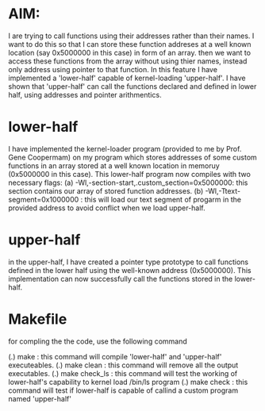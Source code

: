 # AIM: 
I are trying to call functions using their addresses rather than their names. I want to do this so that I can store these function addreses at a well known location (say 0x5000000 in this case) in form of an array. then we want to access these functions from the array without using thier names, instead only address using pointer to that function.
In this feature I have implemented a 'lower-half' capable of kernel-loading 'upper-half'. 
I have shown that 'upper-half' can call the functions declared and defined in lower half, using addresses and pointer arithmentics.

# lower-half
I have implemented the kernel-loader program (provided to me by Prof. Gene Coopermam) on my program which stores addresses of some custom functions in an array stored at a well known location in memoruy (0x5000000 in this case). This lower-half program now compiles with two necessary flags: 
	(a) -Wl,-section-start,.custom_section=0x5000000: this section contains our array of stored function addresses.
	(b) -Wl,-Ttext-segment=0x1000000 		: this will load our text segment of progarm in the provided address to avoid conflict when we load upper-half.
 
# upper-half
in the upper-half, I have created a pointer type prototype to call functions defined in the lower half using the well-known address (0x5000000). This implementation can now successfully call the functions stored in the lower-half.  

# Makefile
for compling the the code, use the following command

(.) make 		: this command will compile 'lower-half' and 'upper-half' executeables.
(.) make clean		: this command will remove all the output executables.
(.) make check_ls	: this command will test the working of lower-half's capability to  kernel load /bin/ls program
(.) make check		: this command will test if lower-half is capable of callind a custom program named 'upper-half'

